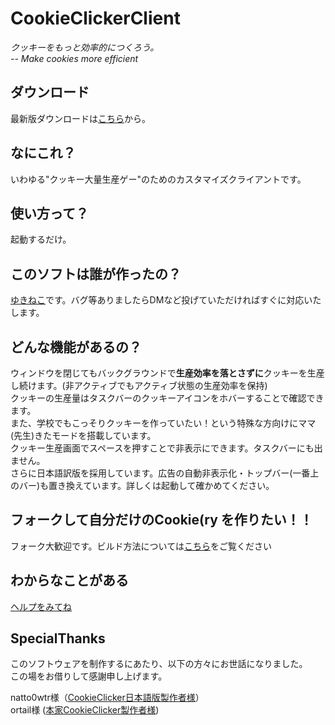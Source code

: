 # CookieClickerClient
*クッキーをもっと効率的につくろう。*  
*-- Make cookies more efficient*  

## ダウンロード  
最新版ダウンロードは[こちら](https://cookie-clicker-client.herokuapp.com/)から。
  
## なにこれ？
いわゆる"クッキー大量生産ゲー"のためのカスタマイズクライアントです。  
  
## 使い方って？
起動するだけ。  
  
## このソフトは誰が作ったの？
[ゆきねこ](https://twitter.com/hideki_0403)です。バグ等ありましたらDMなど投げていただければすぐに対応いたします。
  
## どんな機能があるの？
ウィンドウを閉じてもバックグラウンドで**生産効率を落とさずに**クッキーを生産し続けます。(非アクティブでもアクティブ状態の生産効率を保持)  
クッキーの生産量はタスクバーのクッキーアイコンをホバーすることで確認できます。  
また、学校でもこっそりクッキーを作っていたい！という特殊な方向けにママ(先生)きたモードを搭載しています。  
クッキー生産画面でスペースを押すことで非表示にできます。タスクバーにも出ません。  
さらに日本語訳版を採用しています。広告の自動非表示化・トップバー(一番上のバー)も置き換えています。詳しくは起動して確かめてください。

## フォークして自分だけのCookie(ry を作りたい！！
フォーク大歓迎です。ビルド方法については[こちら](https://github.com/hideki0403/CookieClickerClient/wiki/build)をご覧ください

## わからなことがある
[ヘルプをみてね](https://github.com/hideki0403/CookieClickerClient/wiki/help)

## SpecialThanks
このソフトウェアを制作するにあたり、以下の方々にお世話になりました。  
この場をお借りして感謝申し上げます。  
  
natto0wtr様（[CookieClicker日本語版製作者様](http://natto0wtr.web.fc2.com/CookieClicker/)）  
ortail様 ([本家CookieClicker製作者様](http://orteil.dashnet.org/))
